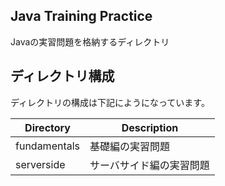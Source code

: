 ## Java Training Practice
Javaの実習問題を格納するディレクトリ

## ディレクトリ構成
ディレクトリの構成は下記にようになっています。

| Directory | Description |
|-----------|-------------|
| fundamentals | 基礎編の実習問題 |
| serverside | サーバサイド編の実習問題|